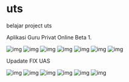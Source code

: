 # uts
belajar project uts

Aplikasi Guru Privat Online Beta 1.


![img](https://s12.postimg.org/xpvwx5g7x/Whats_App_Image_2017-06-08_at_22.50.50.jpg)
![img](https://s3.postimg.org/b9y41jg5v/Whats_App_Image_2017-06-08_at_22.50.55.jpg)
![img](https://s23.postimg.org/w23u098or/Whats_App_Image_2017-06-08_at_22.50.38.jpg)
![img](https://s2.postimg.org/sb3rqlwwp/Whats_App_Image_2017-06-08_at_22.50.29.jpg)
![img](https://s15.postimg.org/o64rnb4qz/Whats_App_Image_2017-06-08_at_22.50.21.jpg)
![img](https://s24.postimg.org/6lotsrjkl/Whats_App_Image_2017-06-08_at_22.50.06.jpg)
![img](https://s29.postimg.org/fnoirm0qf/Whats_App_Image_2017-06-08_at_22.49.59.jpg)


Upadate FIX UAS

![img](https://s16.postimg.org/3x7isocfp/Whats_App_Image_2017-07-01_at_8.47.25_PM.jpg)
![img](https://s23.postimg.org/fl367aiuz/Whats_App_Image_2017-07-01_at_8.47.19_PM.jpg)
![img](https://s23.postimg.org/sqlri9ch7/Whats_App_Image_2017-07-01_at_8.47.11_PM.jpg)
![img](https://s3.postimg.org/totjsuoar/Whats_App_Image_2017-07-01_at_8.46.44_PM.jpg)
![img](https://s3.postimg.org/vb9u8432r/Whats_App_Image_2017-07-01_at_8.46.19_PM.jpg)
![img](https://s21.postimg.org/4nyl3n3yf/Whats_App_Image_2017-07-01_at_8.46.09_PM.jpg)
